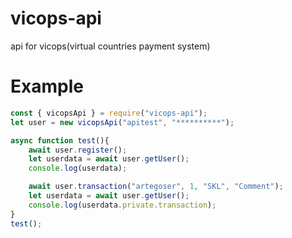 # vicops-api
 api for vicops(virtual countries payment system)

# Example
```javascript
const { vicopsApi } = require("vicops-api");
let user = new vicopsApi("apitest", "**********");

async function test(){
    await user.register();
    let userdata = await user.getUser();
    console.log(userdata);

    await user.transaction("artegoser", 1, "SKL", "Comment");
    let userdata = await user.getUser();
    console.log(userdata.private.transaction);
}
test();
```